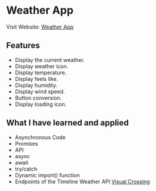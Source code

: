 # Weather App

Visit Website: [Weather App](https://lukmanakhmad.github.io/weather-app/)

## Features

- Display the current weather.
- Display weather icon.
- Display temperature.
- Display feels like.
- Display humidity.
- Display wind speed.
- Button conversion.
- Display loading icon.

## What I have learned and applied

- Asynchronous Code
- Promises
- API
- async
- await
- try/catch
- Dynamic import() function
- Endpoints of the Timeline Weather API [Visual Crossing](https://www.visualcrossing.com/)
